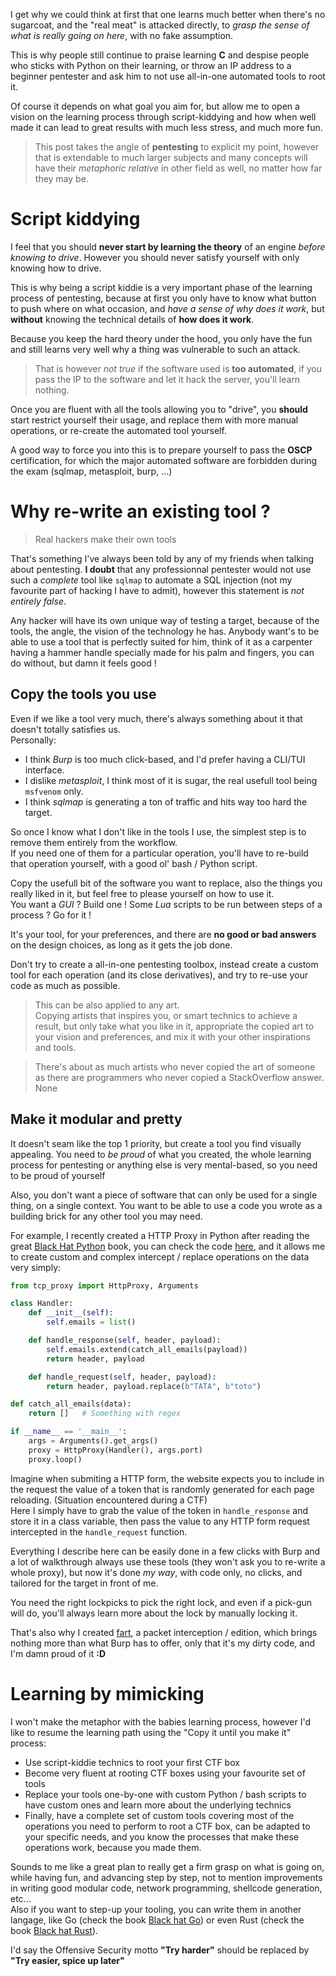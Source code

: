 I get why we could think at first that one learns much better when there's no
sugarcoat, and the "real meat" is attacked directly, to *grasp the sense of
what is really going on here*, with no fake assumption.

This is why people still continue to praise learning **C** and despise people who
sticks with Python on their learning, or throw an IP address to a beginner pentester
and ask him to not use all-in-one automated tools to root it.

Of course it depends on what goal you aim for, but allow me to open a vision on
the learning process through script-kiddying and how when well made it can
lead to great results with much less stress, and much more fun.

> This post takes the angle of **pentesting** to explicit my point, however
that is extendable to much larger subjects and many concepts will have their
*metaphoric relative* in other field as well, no matter how far they may be.

# Script kiddying

I feel that you should **never start by learning the theory** of an engine *before
knowing to drive*. However you should never satisfy yourself with only knowing how
to drive.

This is why being a script kiddie is a very important phase of the learning process
of pentesting, because at first you only have to know what button to push where on
what occasion, and *have a sense of why does it work*, but **without** knowing the
technical details of **how does it work**.

Because you keep the hard theory under the hood, you only have the fun and still learns
very well why a thing was vulnerable to such an attack.  

> That is however *not true* if the software used is **too automated**, if you pass
the IP to the software and let it hack the server, you'll learn nothing.

Once you are fluent with all the tools allowing you to "drive", you **should**
start restrict yourself their usage, and replace them with more manual operations,
or re-create the automated tool yourself.

A good way to force you into this is to prepare yourself to pass the **OSCP** certification,
for which the major automated software are forbidden during the exam
(sqlmap, metasploit, burp, ...)

# Why re-write an existing tool ?

> Real hackers make their own tools

That's something I've always been told by any of my friends when talking about
pentesting. **I doubt** that any professionnal pentester would not use
such a *complete* tool like `sqlmap` to automate a SQL injection (not my favourite
part of hacking I have to admit), however this statement is *not entirely false*.

Any hacker will have its own unique way of testing a target, because of the tools,
the angle, the vision of the technology he has. Anybody want's to be able to use
a tool that is perfectly suited for him, think of it as a carpenter having a
hammer handle specially made for his palm and fingers, you can do without, but damn
it feels good !

## Copy the tools you use

Even if we like a tool very much, there's always something about it that doesn't
totally satisfies us.  
Personally:
- I think *Burp* is too much click-based, and I'd prefer having a CLI/TUI interface.
- I dislike *metasploit*, I think most of it is sugar, the real usefull tool being
`msfvenom` only.
- I think *sqlmap* is generating a ton of traffic and hits way too hard the target.

So once I know what I don't like in the tools I use, the simplest step is to remove
them entirely from the workflow.  
If you need one of them for a particular operation, you'll have to re-build that
operation yourself, with a good ol' bash / Python script.

Copy the usefull bit of the software you want to replace, also the things you really
liked in it, but feel free to please yourself on how to use it.  
You want a *GUI* ? Build one !
Some *Lua* scripts to be run between steps of a process ? Go for it !

It's your tool, for your preferences, and there are **no good or bad answers** on
the design choices, as long as it gets the job done.

Don't try to create a all-in-one pentesting toolbox, instead create a custom tool
for each operation (and its close derivatives), and try to re-use your code as much
as possible.

> This can be also applied to any art.  
> Copying artists that inspires you, or smart technics to achieve a result, but only
> take what you like in it, appropriate the copied art to your vision and preferences,
> and mix it with your other inspirations and tools.

> There's about as much artists who never copied the art of someone as there are
> programmers who never copied a StackOverflow answer.  
> None

## Make it modular and pretty

It doesn't seam like the top 1 priority, but create a tool you find visually appealing.
You need to *be proud* of what you created, the whole learning process for pentesting
or anything else is very mental-based, so you need to be proud of yourself

Also, you don't want a piece of software that can only be used for a single thing,
on a single context. You want to be able to use a code you wrote as a building brick
for any other tool you may need.

For example, I recently created a HTTP Proxy in Python after reading the great
[Black Hat Python][blackhatpython] book, you can check the code [here][httpproxy],
and it allows me to create custom and complex intercept / replace operations on
the data very simply:

``` python
from tcp_proxy import HttpProxy, Arguments

class Handler:
    def __init__(self):
        self.emails = list()

    def handle_response(self, header, payload):
        self.emails.extend(catch_all_emails(payload))
        return header, payload

    def handle_request(self, header, payload):
        return header, payload.replace(b"TATA", b"toto")

def catch_all_emails(data):
    return []   # Something with regex

if __name__ == '__main__':
    args = Arguments().get_args()
    proxy = HttpProxy(Handler(), args.port)
    proxy.loop()
```

Imagine when submiting a HTTP form, the website expects you to include in the request
the value of a token that is randomly generated for each page reloading.
(Situation encountered during a CTF)  
Here I simply have to grab the value of the token in `handle_response` and store
it in a class variable, then pass the value to any HTTP form request intercepted
in the `handle_request` function.

Everything I describe here can be easily done in a few clicks with Burp and a lot
of walkthrough always use these tools (they won't ask you to re-write a whole proxy),
but now it's done *my way*, with code only, no clicks, and tailored for the target
in front of me.

You need the right lockpicks to pick the right lock, and even if a pick-gun will
do, you'll always learn more about the lock by manually locking it.

That's also why I created [fart][fartcode], a packet interception / edition, which
brings nothing more than what Burp has to offer, only that it's my dirty code,
and I'm damn proud of it **:D**

# Learning by mimicking

I won't make the metaphor with the babies learning process, however I'd like to resume
the learning path using the "Copy it until you make it" process:

- Use script-kiddie technics to root your first CTF box
- Become very fluent at rooting CTF boxes using your favourite set of tools
- Replace your tools one-by-one with custom Python / bash scripts to have custom
ones and learn more about the underlying technics
- Finally, have a complete set of custom tools covering most of the operations
you need to perform to root a CTF box, can be adapted to your specific needs,
and you know the processes that make these operations work, because you made them.

Sounds to me like a great plan to really get a firm grasp on what is going on,
while having fun, and advancing step by step, not to mention improvements in
writing good modular code, network programming, shellcode generation, etc...  
Also if you want to step-up your tooling, you can write them in another langage,
like Go (check the book [Black hat Go][bhgo]) or even Rust (check the book
[Black hat Rust][bhrust]).

I'd say the Offensive Security motto **"Try harder"** should be replaced by
**"Try easier, spice up later"**

[blackhatpython]: https://nostarch.com/black-hat-python2E
[httpproxy]: https://github.com/litchipi/http_proxy
[fartcode]: https://github.com/litchipi/fart
[bhgo]: https://nostarch.com/blackhatgo
[bhrust]: https://kerkour.com/black-hat-rust
